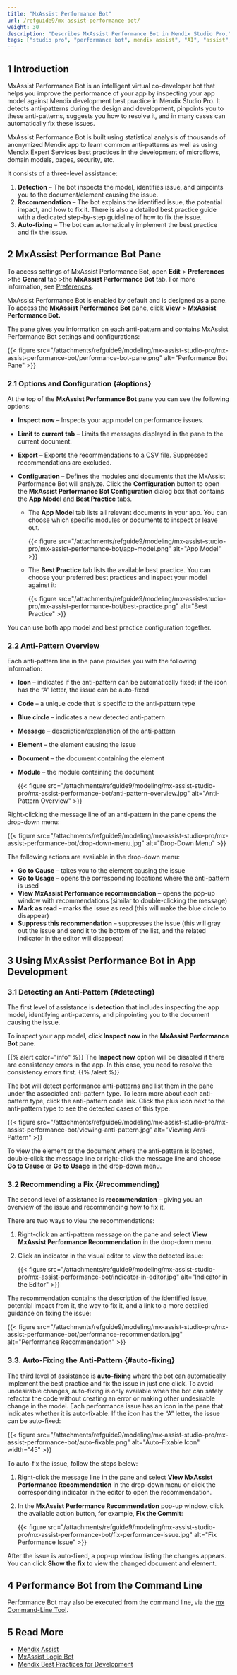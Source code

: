```yaml
---
title: "MxAssist Performance Bot"
url: /refguide9/mx-assist-performance-bot/
weight: 30
description: "Describes MxAssist Performance Bot in Mendix Studio Pro."
tags: ["studio pro", "performance bot", mendix assist", "AI", "assist", "mx assist"]
---
```


## 1 Introduction 

MxAssist Performance Bot is an intelligent virtual co-developer bot that helps you improve the performance of your app by inspecting your app model against Mendix development best practice in Mendix Studio Pro. It detects anti-patterns during the design and development, pinpoints you to these anti-patterns, suggests you how to resolve it, and in many cases can automatically fix these issues. 

MxAssist Performance Bot is built using statistical analysis of thousands of anonymized Mendix app to learn common anti-patterns as well as using Mendix Expert Services best practices in the development of microflows, domain models, pages, security, etc.

It consists of a three-level assistance:

1. **Detection** – The bot inspects the model, identifies issue, and pinpoints you to the document/element causing the issue.
2. **Recommendation** – The bot explains the identified issue, the potential impact, and how to fix it. There is also a detailed best practice guide with a dedicated step-by-step guideline of how to fix the issue.
3. **Auto-fixing** – The bot can automatically implement the best practice and fix the issue.

## 2 MxAssist Performance Bot Pane

To access settings of MxAssist Performance Bot, open **Edit** > **Preferences** >the **General** tab >the **MxAssist Performance Bot** tab. For more information, see [Preferences](/refguide9/preferences-dialog/).

MxAssist Performance Bot is enabled by default and is designed as a pane. To access the **MxAssist Performance Bot** pane, click **View** > **MxAssist Performance Bot.**

The pane gives you information on each anti-pattern and contains MxAssist Performance Bot settings and configurations:

{{< figure src="/attachments/refguide9/modeling/mx-assist-studio-pro/mx-assist-performance-bot/performance-bot-pane.png" alt="Performance Bot Pane" >}}

### 2.1 Options and Configuration {#options}

At the top of the **MxAssist Performance Bot** pane you can see the following options: 

* **Inspect now** – Inspects your app model on performance issues. 
* **Limit to current  tab** – Limits the messages displayed in the pane to the current document.
* **Export** – Exports the recommendations to a CSV file. Suppressed recommendations are excluded.
* **Configuration** – Defines the modules and documents that the MxAssist Performance Bot will analyze. Click the **Configuration** button to open the **MxAssist Performance Bot Configuration** dialog box that contains the **App Model** and **Best Practice** tabs.

    * The **App Model** tab lists all relevant documents in your app. You can choose which specific modules or documents to inspect or leave out. 

        {{< figure src="/attachments/refguide9/modeling/mx-assist-studio-pro/mx-assist-performance-bot/app-model.png" alt="App Model" >}}

    * The **Best Practice** tab lists the available best practice. You can choose your preferred best practices and inspect your model against it: 

        {{< figure src="/attachments/refguide9/modeling/mx-assist-studio-pro/mx-assist-performance-bot/best-practice.png" alt="Best Practice" >}}

You can use both app model and best practice configuration together. 

### 2.2 Anti-Pattern Overview

Each anti-pattern line in the pane provides you with the following information: 

* **Icon** – indicates if the anti-pattern can be automatically fixed; if the icon has the “A” letter, the issue can be auto-fixed
* **Code** – a unique code that is specific to the anti-pattern type 
* **Blue circle** – indicates a new detected anti-pattern
* **Message** – description/explanation of the anti-pattern 
* **Element** – the element causing the issue
* **Document** – the document containing the element
* **Module** – the module containing the document 

    {{< figure src="/attachments/refguide9/modeling/mx-assist-studio-pro/mx-assist-performance-bot/anti-pattern-overview.jpg" alt="Anti-Pattern Overview" >}}

Right-clicking the message line of an anti-pattern in the pane opens the drop-down menu:

{{< figure src="/attachments/refguide9/modeling/mx-assist-studio-pro/mx-assist-performance-bot/drop-down-menu.jpg" alt="Drop-Down Menu" >}}

The following actions are available in the drop-down menu:

* **Go to Cause** – takes you to the element causing the issue
* **Go to Usage** – opens the corresponding locations where the anti-pattern is used
* **View MxAssist Performance recommendation** – opens the pop-up window with recommendations (similar to double-clicking the message)
* **Mark as read** – marks the issue as read (this will make the blue circle to disappear)
* **Suppress this recommendation** – suppresses the issue (this will gray out the issue and send it to the bottom of the list, and the related indicator in the editor will disappear)

## 3 Using MxAssist Performance Bot in App Development  

### 3.1 Detecting an Anti-Pattern {#detecting}

The first level of assistance is **detection** that includes inspecting the app model, identifying anti-patterns, and pinpointing you to the document causing the issue. 

To inspect your app model, click **Inspect now** in the **MxAssist Performance Bot** pane. 

{{% alert color="info" %}}
The **Inspect now** option will be disabled if there are consistency errors in the app. In this case, you need to resolve the consistency errors first. 
{{% /alert %}}

The bot will detect performance anti-patterns and list them in the pane under the associated anti-pattern type. To learn more about each anti-pattern type, click the anti-pattern code link. Click the plus icon next to the anti-pattern type to see the detected cases of this type:

{{< figure src="/attachments/refguide9/modeling/mx-assist-studio-pro/mx-assist-performance-bot/viewing-anti-pattern.jpg" alt="Viewing Anti-Pattern" >}}

To view the element or the document where the anti-pattern is located, double-click the message line or right-click the message line and choose **Go to Cause** or **Go to Usage** in the drop-down menu.

### 3.2 Recommending a Fix {#recommending}

The second level of assistance is **recommendation** – giving you an overview of the issue and recommending how to fix it. 

There are two ways to view the recommendations:

1. Right-click an anti-pattern message on the pane and select **View MxAssist Performance Recommendation** in the drop-down menu. 
2. Click an indicator in the visual editor to view the detected issue:

    {{< figure src="/attachments/refguide9/modeling/mx-assist-studio-pro/mx-assist-performance-bot/indicator-in-editor.jpg" alt="Indicator in the Editor" >}}

The recommendation contains the description of the identified issue, potential impact from it, the way to fix it, and a link to a more detailed guidance on fixing the issue: 

{{< figure src="/attachments/refguide9/modeling/mx-assist-studio-pro/mx-assist-performance-bot/performance-recommendation.jpg" alt="Performance Recommendation" >}}

### 3.3. Auto-Fixing the Anti-Pattern {#auto-fixing}

The third level of assistance is **auto-fixing** where the bot can automatically implement the best practice and fix the issue in just one click. To avoid undesirable changes, auto-fixing is only available when the bot can safely refactor the code without creating an error or making other undesirable change in the model. Each performance issue has an icon in the pane that indicates whether it is auto-fixable. If the icon has the “A” letter, the issue can be auto-fixed:

{{< figure src="/attachments/refguide9/modeling/mx-assist-studio-pro/mx-assist-performance-bot/auto-fixable.png" alt="Auto-Fixable Icon"   width="45"  >}}

To auto-fix the issue, follow the steps below:

1. Right-click the message line in the pane and select **View MxAssist Performance Recommendation** in the drop-down menu or click the corresponding indicator in the editor to open the recommendation.
2. In the **MxAssist Performance Recommendation** pop-up window, click the available action button, for example, **Fix the Commit**: 

    {{< figure src="/attachments/refguide9/modeling/mx-assist-studio-pro/mx-assist-performance-bot/fix-performance-issue.jpg" alt="Fix Performance Issue" >}}

After the issue is auto-fixed, a pop-up window listing the changes appears. You can click **Show the fix** to view the changed document and element. 

## 4 Performance Bot from the Command Line

Performance Bot may also be executed from the command line, via the [mx Command-Line Tool](/refguide9/mx-command-line-tool/#check).

## 5 Read More

* [Mendix Assist](/refguide9/mx-assist-studio-pro/)
* [MxAssist Logic Bot](/refguide9/mx-assist-logic-bot/)
* [Mendix Best Practices for Development](/refguide9/dev-best-practices/)
